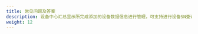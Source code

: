 ```yaml
---
title: 常见问题及答案
description: 设备中心汇总显示所完成添加的设备数据信息进行管理，可支持进行设备SN查询、单个导入/批量导入、设备类型/状态筛选、设备详情、查看所属系统和删除设备数据的功能操作，便于您对采集器或DTU数据设备数据的快速导入与管理。
weight: 12
---
```

